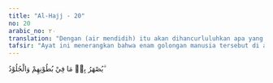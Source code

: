 ```yaml
---
title: "Al-Hajj - 20"
no: 20
arabic_no: ٢٠
translation: "Dengan (air mendidih) itu akan dihancurluluhkan apa yang ada dalam perut dan kulit mereka."
tafsir: "Ayat ini menerangkan bahwa enam golongan manusia tersebut di atas dapat dibagi kepada dua golongan saja, yaitu golongan kafir dan golongan mukmin. Yang termasuk golongan kafir ialah orang-orang Yahudi, orang-orang shabi'in, orang-orang Nasrani, orang-orang Majusi dan orang-orang yang mempersekutukan Allah. Kelima golongan ini mempunyai asas-asas kepercayaan yang berbeda, golongan yang satu tidak mengakui bahkan mengingkari pokok-pokok kepercayaan golongan yang lain, sehingga antara mereka terjadi pertikaian pendapat yang kadang-kadang meningkat menjadi permusuhan. Golongan kedua ialah golongan mukmin yaitu golongan yang taat kepada Allah. Antara golongan pertama dan golongan kedua sering terjadi perdebatan dan permusuhan, sebagaimana yang dilukiskan dan sabab nuzul ayat di atas.\n\nDalam ayat ini dan ayat berikutnya akan digambarkan bentuk-bentuk hukuman dan azab yang akan diterima oleh orang-orang kafir serta bentuk-bentuk nikmat yang akan diterima oleh orang-orang mukmin kelak.\n\nAzab yang akan diterima oleh orang-orang kafir diterangkan Allah sebagai berikut:\n\n1. Orang-orang kafir itu akan dimasukkan ke dalam api neraka yang panas menyala-nyala, sehingga api itu meliputi seluruh badan mereka, seperti pakaian yang membungkus dan meliputi seluruh badan orang yang memakainya.\n\nPada ayat lain diterangkan pula keadaan orang-orang kafir di dalam neraka; mereka diliputi api neraka sampai meliputi seluruh badan mereka. Allah berfirman:\n\nBagi mereka tikar tidur dari api neraka dan di atas mereka ada selimut (api neraka). Demikianlah Kami memberi balasan kepada orang-orang yang zalim. (al-A'raf/7: 41)\n\nSebagian ulama berpendapat bahwa pakaian yang menutupi seluruh badan mereka itu, terbuat dari cairan aspal sangat panas, sebagaimana firman Allah:\n\nPakaian mereka dari cairan aspal, dan wajah mereka ditutup oleh api neraka. (Ibrahim/14: 50)\n\n2. Dituangkan ke atas kepala mereka air yang mendidih yang sangat panas. Hadis Nabi Muhammad saw menjelaskan pula hal ini\n\nDari Abi Hurairah, sesungguhnya dia membaca ayat ini, ia berkata, \"Aku mendengar Rasulullah saw, bersabda, \"Sesungguhnya air panas mendidih dituangkan ke atas kepala mereka (orang-orang kafir), lalu air panas itu menembus ubun-ubunnya sampai ke rongga perutnya, maka dihancurkannya apa yang berada dalam rongga perut itu, hingga sampailah air panas itu ke tumitnya dan dalam keadaan cair, kemudian (tubuh orang itu) kembali seperti semula. (Riwayat at-Tirmidzi)\n\n3. Mereka dicambuk dengan cemeti-cemeti yang terbuat dari besi, hingga mengenai muka, kepala dan seluruh tubuhnya. Dari Abi Sa'id al-Khudriy, dari Rasulullah bersabda, \"Seandainya cambuk dan besi diletakkan di bumi kemudian berkumpul manusia dan jin, mereka tidak bisa mengangkatnya dari bumi. (Riwayat Ahmad)\n\n4. Setiap mereka mencoba lari keluar dari neraka, mereka dihalau dan dicambuk dengan cemeti itu, seraya dikatakan kepada mereka, \"Rasakanlah olehmu azab ini, sebagai balasan bagi keingkaran dan kedurhakaan.\"\n\nInilah gambaran azab ukhrawi yang diterangkan Allah kepada manusia. Dengan keterangan itu manusia dapat membayangkan bagaimana hebat dan pedihnya azab yang diterima orang-orang kafir di hari Kiamat, sehingga gambaran itu merupakan kabar yang menakutkan baginya. Hal ini sebagai salah satu cara Al-Qur'an meyakinkan manusia dan menyadarkannya dari keingkaran dan kedurhakaan yang telah diperbuatnya. Bagaimana hakekat yang sebenarnya dari azab ukhrawi itu, adalah termasuk pengetahuan yang gaib, hanya Allah sajalah yang Maha Mengetahui, mungkin sesuai dengan yang dilukiskan itu yang berupa azab jasmani atau mungkin pula berupa azab jasmani dan azab rohani."
---
```

يُصْهَرُ بِهٖ مَا فِيْ بُطُوْنِهِمْ وَالْجُلُوْدُ ۗ